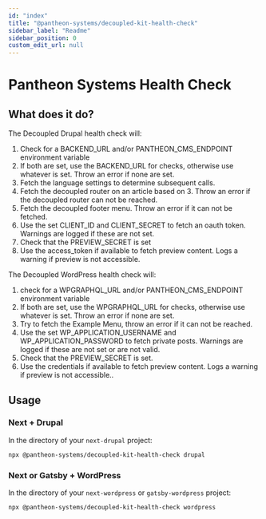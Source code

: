 ```yaml
---
id: "index"
title: "@pantheon-systems/decoupled-kit-health-check"
sidebar_label: "Readme"
sidebar_position: 0
custom_edit_url: null
---
```


# Pantheon Systems Health Check

## What does it do?

The Decoupled Drupal health check will:

1. Check for a BACKEND_URL and/or PANTHEON_CMS_ENDPOINT environment variable
1. If both are set, use the BACKEND_URL for checks, otherwise use whatever is
   set. Throw an error if none are set.
1. Fetch the language settings to determine subsequent calls.
1. Fetch the decoupled router on an article based on 3. Throw an error if the
   decoupled router can not be reached.
1. Fetch the decoupled footer menu. Throw an error if it can not be fetched.
1. Use the set CLIENT_ID and CLIENT_SECRET to fetch an oauth token. Warnings are
   logged if these are not set.
1. Check that the PREVIEW_SECRET is set
1. Use the access_token if available to fetch preview content. Logs a warning if
   preview is not accessible.

The Decoupled WordPress health check will:

1. check for a WPGRAPHQL_URL and/or PANTHEON_CMS_ENDPOINT environment variable
1. If both are set, use the WPGRAPHQL_URL for checks, otherwise use whatever is
   set. Throw an error if none are set.
1. Try to fetch the Example Menu, throw an error if it can not be reached.
1. Use the set WP_APPLICATION_USERNAME and WP_APPLICATION_PASSWORD to fetch
   private posts. Warnings are logged if these are not set or are not valid.
1. Check that the PREVIEW_SECRET is set.
1. Use the credentials if available to fetch preview content. Logs a warning if
   preview is not accessible..

## Usage

### Next + Drupal

In the directory of your `next-drupal` project:

```bash
npx @pantheon-systems/decoupled-kit-health-check drupal
```

### Next or Gatsby + WordPress

In the directory of your `next-wordpress` or `gatsby-wordpress` project:

```bash
npx @pantheon-systems/decoupled-kit-health-check wordpress
```
